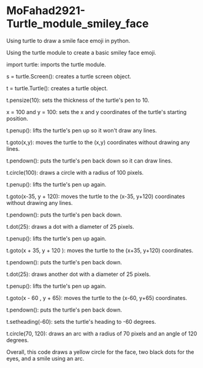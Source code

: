 # MoFahad2921-Turtle_module_smiley_face
Using turtle to draw a smile face emoji in python.

Using the turtle module to create a basic smiley face emoji.

import turtle: imports the turtle module.

s = turtle.Screen(): creates a turtle screen object.

t = turtle.Turtle(): creates a turtle object.

t.pensize(10): sets the thickness of the turtle's pen to 10.

x = 100 and y = 100: sets the x and y coordinates of the turtle's starting position.

t.penup(): lifts the turtle's pen up so it won't draw any lines.

t.goto(x,y): moves the turtle to the (x,y) coordinates without drawing any lines.

t.pendown(): puts the turtle's pen back down so it can draw lines.

t.circle(100): draws a circle with a radius of 100 pixels.

t.penup(): lifts the turtle's pen up again.

t.goto(x-35, y + 120): moves the turtle to the (x-35, y+120) coordinates without drawing any lines.

t.pendown(): puts the turtle's pen back down.

t.dot(25): draws a dot with a diameter of 25 pixels.

t.penup(): lifts the turtle's pen up again.

t.goto(x + 35, y + 120 ): moves the turtle to the (x+35, y+120) coordinates.

t.pendown(): puts the turtle's pen back down.

t.dot(25): draws another dot with a diameter of 25 pixels.

t.penup(): lifts the turtle's pen up again.

t.goto(x - 60 , y + 65): moves the turtle to the (x-60, y+65) coordinates.

t.pendown(): puts the turtle's pen back down.

t.setheading(-60): sets the turtle's heading to -60 degrees.

t.circle(70, 120): draws an arc with a radius of 70 pixels and an angle of 120 degrees.

Overall, this code draws a yellow circle for the face, two black dots for the eyes, and a smile using an arc.
